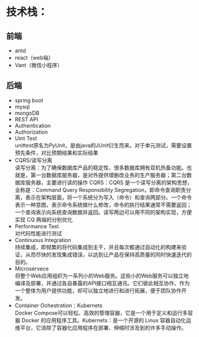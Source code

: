 # 技术栈：  

## 前端  
- antd  
- react（web端）  
- Vant（微信小程序）  

## 后端  
- spring boot  
- mysql  
- mongoDB  
- REST API  
- Authentication  
- Authorization  
- Uint Test  
  unittest原名为PyUnit，是由java的JUnit衍生而来。对于单元测试，需要设置预先条件，对比预期结果和实际结果  
- CQRS/读写分离  
  读写分离：为了确保数据库产品的稳定性，很多数据库拥有双机热备功能。也就是，第一台数据库服务器，是对外提供增删改业务的生产服务器；第二台数据库服务器，主要进行读的操作
  CQRS：CQRS 是一个读写分离的架构思想，全称是：Command Query Responsibility Segregation，即命令查询职责分离，表示在架构层面，将一个系统分为写入（命令）和查询两部分。一个命令表示一种意图，表示命令系统做什么修改，命令的执行结果通常不需要返回；一个查询表示向系统查询数据并返回。读写两边可以用不同的架构实现，方便实现 CQ 两端的分别优化  
- Performance Test  
  对代码性能进行测试
- Continuous Integration  
  持续集成，即频繁的将代码集成到主干，并且每次都通过自动化的构建来验证，从而尽快的发现集成错误，以达到让产品在保持高质量的同时快速迭代的目的。
- Microservece  
  将整个Web应用组织为一系列小的Web服务。这些小的Web服务可以独立地编译及部署，并通过各自暴露的API接口相互通讯。它们彼此相互协作，作为一个整体为用户提供功能，却可以独立地进行和进行拓展，便于团队协作开发。  
- Container Ochestration：Kubernets  
  Docker Compose可以轻松、高效的管理容器，它是一个用于定义和运行多容器 Docker 的应用程序工具。Kubernets：是一个开源的 Linux 容器自动化运维平台，它消除了容器化应用程序在部署、伸缩时涉及到的许多手动操作。
